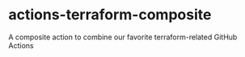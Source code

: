 # actions-terraform-composite
A composite action to combine our favorite terraform-related GitHub Actions

